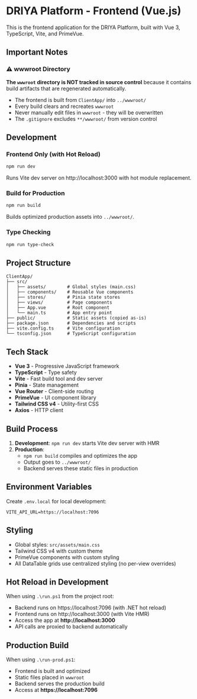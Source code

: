 # DRIYA Platform - Frontend (Vue.js)

This is the frontend application for the DRIYA Platform, built with Vue 3, TypeScript, Vite, and PrimeVue.

## Important Notes

### ⚠️ wwwroot Directory
**The `wwwroot` directory is NOT tracked in source control** because it contains build artifacts that are regenerated automatically.

- The frontend is built from `ClientApp/` into `../wwwroot/`
- Every build clears and recreates `wwwroot`
- Never manually edit files in `wwwroot` - they will be overwritten
- The `.gitignore` excludes `**/wwwroot/` from version control

## Development

### Frontend Only (with Hot Reload)
```bash
npm run dev
```
Runs Vite dev server on http://localhost:3000 with hot module replacement.

### Build for Production
```bash
npm run build
```
Builds optimized production assets into `../wwwroot/`.

### Type Checking
```bash
npm run type-check
```

## Project Structure

```
ClientApp/
├── src/
│   ├── assets/        # Global styles (main.css)
│   ├── components/    # Reusable Vue components
│   ├── stores/        # Pinia state stores
│   ├── views/         # Page components
│   ├── App.vue        # Root component
│   └── main.ts        # App entry point
├── public/            # Static assets (copied as-is)
├── package.json       # Dependencies and scripts
├── vite.config.ts     # Vite configuration
└── tsconfig.json      # TypeScript configuration
```

## Tech Stack

- **Vue 3** - Progressive JavaScript framework
- **TypeScript** - Type safety
- **Vite** - Fast build tool and dev server
- **Pinia** - State management
- **Vue Router** - Client-side routing
- **PrimeVue** - UI component library
- **Tailwind CSS v4** - Utility-first CSS
- **Axios** - HTTP client

## Build Process

1. **Development**: `npm run dev` starts Vite dev server with HMR
2. **Production**: 
   - `npm run build` compiles and optimizes the app
   - Output goes to `../wwwroot/`
   - Backend serves these static files in production

## Environment Variables

Create `.env.local` for local development:

```env
VITE_API_URL=https://localhost:7096
```

## Styling

- Global styles: `src/assets/main.css`
- Tailwind CSS v4 with custom theme
- PrimeVue components with custom styling
- All DataTable grids use centralized styling (no per-view overrides)

## Hot Reload in Development

When using `.\run.ps1` from the project root:
- Backend runs on https://localhost:7096 (with .NET hot reload)
- Frontend runs on http://localhost:3000 (with Vite HMR)
- Access the app at **http://localhost:3000**
- API calls are proxied to backend automatically

## Production Build

When using `.\run-prod.ps1`:
- Frontend is built and optimized
- Static files placed in `wwwroot`
- Backend serves the production build
- Access at **https://localhost:7096**
